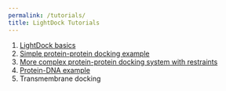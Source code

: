 ```yaml
---
permalink: /tutorials/
title: LightDock Tutorials
---
```


1. [LightDock basics](https://github.com/brianjimenez/lightdock/blob/master/docs/README.md)
2. [Simple protein-protein docking example](https://brianjimenez.github.io/lightdock/2UUY.html)
3. [More complex protein-protein docking system with restraints](https://brianjimenez.github.io/lightdock/4G6M.html)
4. [Protein-DNA example](https://brianjimenez.github.io/lightdock/1AZP.html)
5. Transmembrane docking

